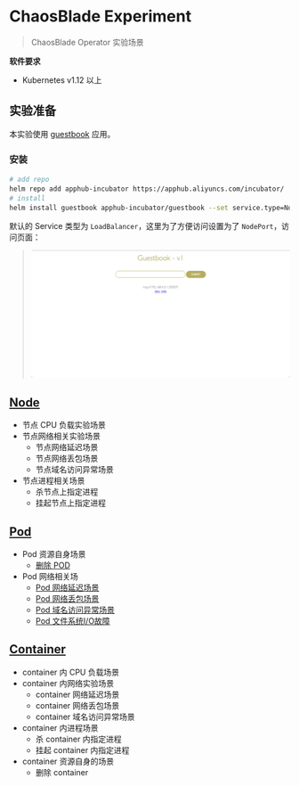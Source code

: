 # ChaosBlade Experiment

>ChaosBlade Operator 实验场景

**软件要求**

- Kubernetes v1.12 以上

## 实验准备

本实验使用 [guestbook](https://github.com/cloudnativeapp/guestbook?spm=5176.2020520152.0.0.7c5f16ddH8myx6) 应用。

### 安装

```bash
# add repo
helm repo add apphub-incubator https://apphub.aliyuncs.com/incubator/
# install 
helm install guestbook apphub-incubator/guestbook --set service.type=NodePort --namespace=chaosblade
```

默认的 Service 类型为 `LoadBalancer`，这里为了方便访问设置为了 `NodePort`，访问页面：

>![guestbook](static/guestbook.png)

## [Node](node)

- 节点 CPU 负载实验场景
- 节点网络相关实验场景
  - 节点网络延迟场景
  - 节点网络丢包场景
  - 节点域名访问异常场景
- 节点进程相关场景
  - 杀节点上指定进程
  - 挂起节点上指定进程

## [Pod](pod)

- Pod 资源自身场景
  - [删除 POD](pod/README.md#删除-Pod)
- Pod 网络相关场
  - [Pod 网络延迟场景](pod/README.md#Pod-网络延迟场景)
  - [Pod 网络丢包场景](pod/README.md#Pod-网络丢包场景)
  - [Pod 域名访问异常场景](pod/README.md#Pod-域名访问异常场景)
  - [Pod 文件系统I/O故障](pod/README.md#Pod-文件系统I/O故障)

## [Container](container)

- container 内 CPU 负载场景
- container 内网络实验场景
  - container 网络延迟场景
  - container 网络丢包场景
  - container 域名访问异常场景
- container 内进程场景
  - 杀 container 内指定进程
  - 挂起 container 内指定进程
- container 资源自身的场景
  - 删除 container
  
